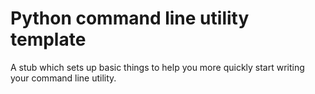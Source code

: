 # Python command line utility template


A stub which sets up basic things to help you more quickly start writing your command line utility.
